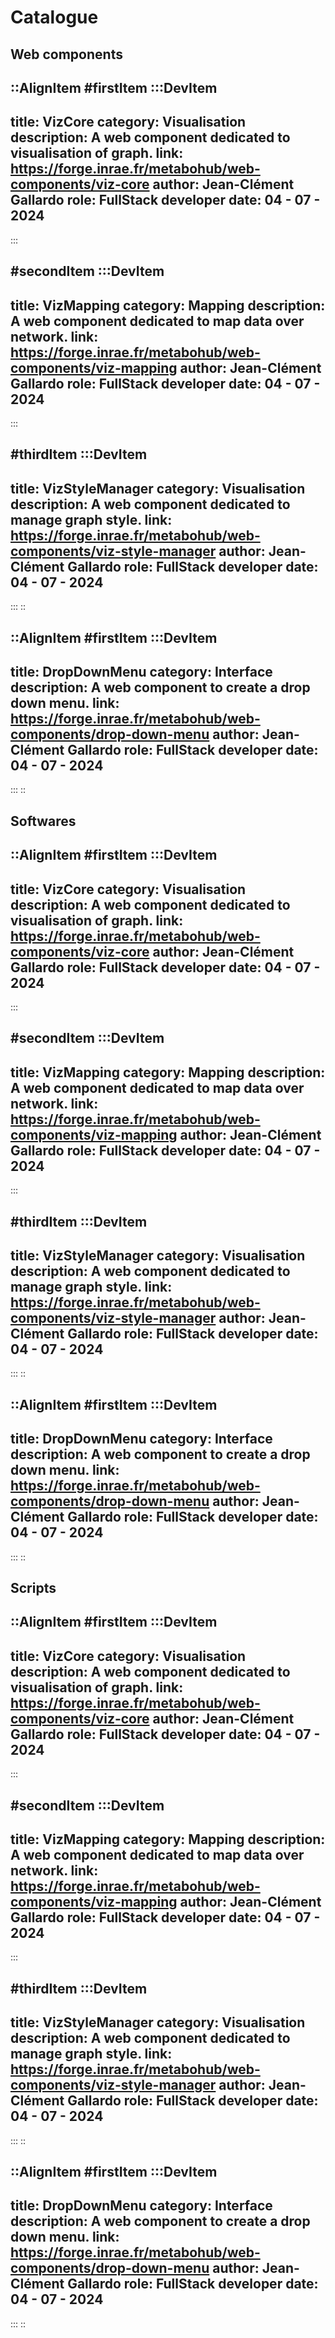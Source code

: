 # Catalogue

## Web components

::AlignItem
#firstItem
:::DevItem
---
title: VizCore
category: Visualisation
description: A web component dedicated to visualisation of graph.
link: https://forge.inrae.fr/metabohub/web-components/viz-core
author: Jean-Clément Gallardo
role: FullStack developer
date: 04 - 07 - 2024
---
:::

#secondItem
:::DevItem
---
title: VizMapping
category: Mapping
description: A web component dedicated to map data over network.
link: https://forge.inrae.fr/metabohub/web-components/viz-mapping
author: Jean-Clément Gallardo
role: FullStack developer
date: 04 - 07 - 2024
---
:::

#thirdItem
:::DevItem
---
title: VizStyleManager
category: Visualisation
description: A web component dedicated to manage graph style.
link: https://forge.inrae.fr/metabohub/web-components/viz-style-manager
author: Jean-Clément Gallardo
role: FullStack developer
date: 04 - 07 - 2024
---
:::
::

::AlignItem
#firstItem
:::DevItem
---
title: DropDownMenu
category: Interface
description: A web component to create a drop down menu.
link: https://forge.inrae.fr/metabohub/web-components/drop-down-menu
author: Jean-Clément Gallardo
role: FullStack developer
date: 04 - 07 - 2024
---
:::
::

## Softwares

::AlignItem
#firstItem
:::DevItem
---
title: VizCore
category: Visualisation
description: A web component dedicated to visualisation of graph.
link: https://forge.inrae.fr/metabohub/web-components/viz-core
author: Jean-Clément Gallardo
role: FullStack developer
date: 04 - 07 - 2024
---
:::

#secondItem
:::DevItem
---
title: VizMapping
category: Mapping
description: A web component dedicated to map data over network.
link: https://forge.inrae.fr/metabohub/web-components/viz-mapping
author: Jean-Clément Gallardo
role: FullStack developer
date: 04 - 07 - 2024
---
:::

#thirdItem
:::DevItem
---
title: VizStyleManager
category: Visualisation
description: A web component dedicated to manage graph style.
link: https://forge.inrae.fr/metabohub/web-components/viz-style-manager
author: Jean-Clément Gallardo
role: FullStack developer
date: 04 - 07 - 2024
---
:::
::

::AlignItem
#firstItem
:::DevItem
---
title: DropDownMenu
category: Interface
description: A web component to create a drop down menu.
link: https://forge.inrae.fr/metabohub/web-components/drop-down-menu
author: Jean-Clément Gallardo
role: FullStack developer
date: 04 - 07 - 2024
---
:::
::

## Scripts

::AlignItem
#firstItem
:::DevItem
---
title: VizCore
category: Visualisation
description: A web component dedicated to visualisation of graph.
link: https://forge.inrae.fr/metabohub/web-components/viz-core
author: Jean-Clément Gallardo
role: FullStack developer
date: 04 - 07 - 2024
---
:::

#secondItem
:::DevItem
---
title: VizMapping
category: Mapping
description: A web component dedicated to map data over network. 
link: https://forge.inrae.fr/metabohub/web-components/viz-mapping
author: Jean-Clément Gallardo
role: FullStack developer
date: 04 - 07 - 2024
---
:::

#thirdItem
:::DevItem
---
title: VizStyleManager
category: Visualisation
description: A web component dedicated to manage graph style.
link: https://forge.inrae.fr/metabohub/web-components/viz-style-manager
author: Jean-Clément Gallardo
role: FullStack developer
date: 04 - 07 - 2024
---
:::
::

::AlignItem
#firstItem
:::DevItem
---
title: DropDownMenu
category: Interface
description: A web component to create a drop down menu.
link: https://forge.inrae.fr/metabohub/web-components/drop-down-menu
author: Jean-Clément Gallardo
role: FullStack developer
date: 04 - 07 - 2024
---
:::
::